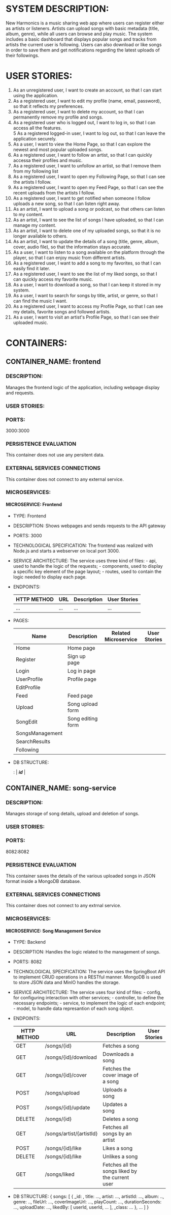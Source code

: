 # SYSTEM DESCRIPTION:
New Harmonics is a music sharing web app where users can register either as artists or listeners. Artists can upload songs with basic metadata (title, album, genre), while all users can browse and play music. The system includes a basic dashboard that displays popular songs and tracks from artists the current user is following. Users can also download or like songs in order to save them and get notifications regarding the latest uploads of their followings.

# USER STORIES:
1. As an unregistered user, I want to create an account, so that I can start using the application.
2. As a registered user, I want to edit my profile (name, email, password), so that it reflects my preferences. 
3. As a registered user, I want to delete my account, so that I can permanently remove my profile and songs.
4. As a registered user who is logged out, I want to log in, so that I can access all the features.  
5 As a registered logged-in user, I want to log out, so that I can leave the application securely.  
6. As a user, I want to view the Home Page, so that I can explore the newest and most popular uploaded songs.  
7. As a registered user, I want to follow an artist, so that I can quickly accessa their profiles and music.
8. As a registered user, I want to unfollow an artist, so that I remove them from my following list
9. As a registered user, I want to open my Following Page, so that I can see the artists I follow.
10. As a registered user, I want to open my Feed Page, so that I can see the recent uploads from the artists I follow.
11. As a registered user, I want to get notified when someone I follow uploads a new song, so that I can listen right away.  
12. As an artist, I want to upload a song or podcast, so that others can listen to my content.  
13. As an artist, I want to see the list of songs I have uploaded, so that I can manage my content.  
14. As an artist, I want to delete one of my uploaded songs, so that it is no longer available to others.  
15. As an artist, I want to update the details of a song (title, genre, album, cover, audio file), so that the information stays accurate.  
16. As a user, I want to listen to a song available on the platform through the player, so that I can enjoy music from different artists.  
17. As a registered user, I want to add a song to my favorites, so that I can easily find it later.
18. As a registered user, I want to see the list of my liked songs, so that I can quickly access my favorite music.
19. As a user, I want to download a song, so that I can keep it stored in my system.
20. As a user, I want to search for songs by title, artist, or genre, so that I can find the music I want.  
21. As a registered user, I want to access my Profile Page, so that I can see my details, favorite songs and followed artists.  
22. As a user, I want to visit an artist's Profile Page, so that I can see their uploaded music.  

# CONTAINERS:

## CONTAINER_NAME: frontend

### DESCRIPTION: 
Manages the frontend logic of the application, including webpage display and requests.

### USER STORIES:
<list of user stories satisfied>

### PORTS: 
3000:3000

### PERSISTENCE EVALUATION
This container does not use any persitent data.

### EXTERNAL SERVICES CONNECTIONS
This container does not connect to any external service.

### MICROSERVICES:

#### MICROSERVICE: Frontend
- TYPE: Frontend
- DESCRIPTION: Shows webpages and sends requests to the API gateway
- PORTS: 3000
- TECHNOLOGICAL SPECIFICATION: The frontend was realized with Node.js and starts a webserver on local port 3000.
- SERVICE ARCHITECTURE:
  	The service uses three kind of files:
  		- api, used to handle the logic of the requests;
  		- components, used to display a specific key element of the page layout;
  		- routes, used to contain the logic needed to display each page.

- ENDPOINTS: <put this bullet point only in the case of backend and fill the following table>
		
	| HTTP METHOD | URL | Description | User Stories |
	| ----------- | --- | ----------- | ------------ |
    | ... | ... | ... | ... |

- PAGES: <put this bullet point only in the case of frontend and fill the following table>

	| Name 			| Description 		| Related Microservice 		| User Stories |
	| ------------- | ----------------- | ------------------------- | ------------ |
	| Home 			| Home page   		| 							| 			   |
	| Register		| Sign up page 		|
	| Login			| Log in page		|
	| UserProfile 	| Profile page		| 							|			   |
	| EditProfile
	| Feed			| Feed page			| 							|			   |
	| Upload 		| Song upload form 	|
	| SongEdit		| Song editing form |
	| SongsManagement |
	| SearchResults |
	| Following		|

- DB STRUCTURE: <put this bullet point only in the case a DB is used in the microservice and specify the structure of the tables and columns>

	**_<name of the table>_** :	| **_id_** | <other columns>




## CONTAINER_NAME: song-service

### DESCRIPTION: 
Manages storage of song details, upload and deletion of songs.

### USER STORIES:
<list of user stories satisfied>

### PORTS: 
8082:8082

### PERSISTENCE EVALUATION
This container saves the details of the various uploaded songs in JSON format inside a MongoDB database.

### EXTERNAL SERVICES CONNECTIONS
This container does not connect to any extrnal service.

### MICROSERVICES:

#### MICROSERVICE: Song Management Service
- TYPE: Backend
- DESCRIPTION: Handles the logic related to the management of songs.
- PORTS: 8082
- TECHNOLOGICAL SPECIFICATION: The service uses the SpringBoot API to implement CRUD operations in a RESTful manner. MongoDB is used to store JSON data and MinIO handles the storage.
- SERVICE ARCHITECTURE:
  	The service uses four kind of files:
  		- config, for configuring interaction with other services;
  		- controller, to define the necessary endpoints;
  		- service, to implement the logic of each endpoint;
  		- model, to handle data represantion of each song object.

- ENDPOINTS:
		
	| HTTP METHOD | URL 							| Description 												| User Stories 			|
	| ----------- | --- 							| ----------- 												| ------------ 			|
	| GET		  | /songs/{id}						| Fetches a song
    | GET		  | /songs/{id}/download			| Downloads a song
  	| GET		  | /songs/{id}/cover				| Fetches the cover image of a song
    | POST		  | /songs/upload					| Uploads a song
  	| POST		  | /songs/{id}/update				| Updates a song
  	| DELETE	  | /songs/{id}						| Deletes a song
  	| GET		  | /songs/artist/{artistId}		| Fetches all songs by an artist
	| POST		  | /songs/{id}/like				| Likes a song
	| DELETE	  | /songs/{id}/like				| Unlikes a song
	| GET		  | /songs/liked					| Fetches all the songs liked by the current user

- DB STRUCTURE:
	{
	  songs:
		  [
			  {
			    _id: ,
			    title: ...,
			    artist: ...,
			    artistId: ...,
			    album: ..,
			    genre: ..,
			    fileUrl: ...,
			    coverImageUrl: ...,
			    playCount: ...,
			    durationSeconds: ...,
			    uploadDate: ...,
			    likedBy: [ userId, userId, ... ],
			    _class: ...
			  },
			...
		  ]
	  }
